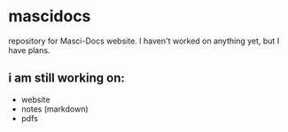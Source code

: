 # mascidocs
repository for Masci-Docs website. I haven't worked on anything yet, but I have plans.

## i am still working on:
+ website
+ notes (markdown)
+ pdfs
